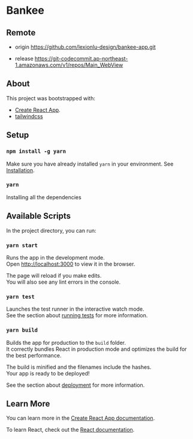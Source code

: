 # Bankee

## Remote

- origin https://github.com/lexionlu-design/bankee-app.git

- release https://git-codecommit.ap-northeast-1.amazonaws.com/v1/repos/Main_WebView

## About

This project was bootstrapped with:

- [Create React App](https://github.com/facebook/create-react-app).
- [tailwindcss](https://tailwindcss.com/)

## Setup

### `npm install -g yarn`

Make sure you have already installed `yarn` in your environment.
See [Installation](https://yarnpkg.com/getting-started/install).

### `yarn`

Installing all the dependencies

## Available Scripts

In the project directory, you can run:

### `yarn start`

Runs the app in the development mode.\
Open [http://localhost:3000](http://localhost:3000) to view it in the browser.

The page will reload if you make edits.\
You will also see any lint errors in the console.

### `yarn test`

Launches the test runner in the interactive watch mode.\
See the section about [running tests](https://facebook.github.io/create-react-app/docs/running-tests) for more information.

### `yarn build`

Builds the app for production to the `build` folder.\
It correctly bundles React in production mode and optimizes the build for the best performance.

The build is minified and the filenames include the hashes.\
Your app is ready to be deployed!

See the section about [deployment](https://facebook.github.io/create-react-app/docs/deployment) for more information.

## Learn More

You can learn more in the [Create React App documentation](https://facebook.github.io/create-react-app/docs/getting-started).

To learn React, check out the [React documentation](https://reactjs.org/).
